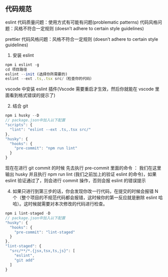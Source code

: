 ## 代码规范

eslint
代码质量问题：使用方式有可能有问题(problematic patterns)
代码风格问题：风格不符合一定规则 (doesn’t adhere to certain style guidelines)

prettier
代码风格问题：风格不符合一定规则 (doesn’t adhere to certain style guidelines)

1. 安装 eslint

```js
npm i eslint -g
cd 项目路径
eslint --init (选择你所需要的)
eslint --ext .ts,.tsx src/（检查你的代码）
```

vscode 中安装 eslint 插件(Vscode 需要重启才生效，然后你就能在 vscode 里面看到格式错误的提示了)

2. 结合 git

```js
npm i husky --D
// package.json中加入以下配置
"scripts": {
  "lint": "eslint --ext .ts,.tsx src/"
},
"husky": {
  "hooks": {
    "pre-commit": "npm run lint"
  }
}
```

现在在进行 git commit 的时候 先去执行 pre-commit 里面的命令 ： 我们在这里输出 husky 并且执行 npm run lint (我们之前加上的验证 eslint 的命令)，如果 eslint 验证通过了，则会进行 commit 操作，否则会报 eslint 的错误提示

4. 如果只进行到第三步的话，你会发现你改一行代码，在提交的时候会报错 N 个（整个项目的不规范代码都会报错，这时候你的第一反应就是删除 eslint 哈哈）。这时候就需要对本次修改的代码进行检查。

```js
npm i lint-staged -D
// package.json中加入以下配置
"husky": {
  "hooks": {
    "pre-commit": "lint-staged"
  }
},
"lint-staged": {
  "src/**/*.{jsx,tsx,ts,js}": [
    "eslint",
    "git add"
  ]
}
```
